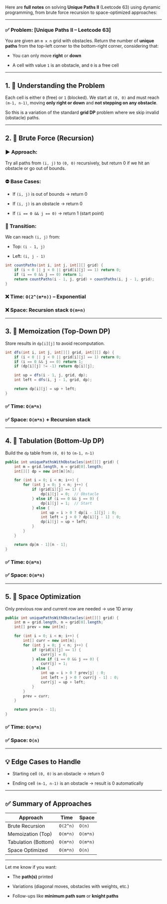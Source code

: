 Here are **full notes** on solving **Unique Paths II** (Leetcode 63) using dynamic programming, from brute force recursion to space-optimized approaches:

---

### ✅ Problem: [Unique Paths II – Leetcode 63]

You are given an `m x n` grid with obstacles. Return the number of **unique paths** from the top-left corner to the bottom-right corner, considering that:

- You can only move **right** or **down**
    
- A cell with value `1` is an obstacle, and `0` is a free cell
    

---

## 1. 🧠 **Understanding the Problem**

Each cell is either `0` (free) or `1` (blocked). We start at `(0, 0)` and must reach `(m-1, n-1)`, moving **only right or down** and **not stepping on any obstacle**.

So this is a variation of the standard **grid DP** problem where we skip invalid (obstacle) paths.

---

## 2. 🔁 Brute Force (Recursion)

### ▶️ Approach:

Try all paths from `(i, j)` to `(0, 0)` recursively, but return 0 if we hit an obstacle or go out of bounds.

### ⛔ Base Cases:

- If `(i, j)` is out of bounds → return 0
    
- If `(i, j)` is an obstacle → return 0
    
- If `(i == 0 && j == 0)` → return 1 (start point)
    

### 🔁 Transition:

We can reach `(i, j)` from:

- Top: `(i - 1, j)`
    
- Left: `(i, j - 1)`
    

```java
int countPaths(int i, int j, int[][] grid) {
    if (i < 0 || j < 0 || grid[i][j] == 1) return 0;
    if (i == 0 && j == 0) return 1;
    return countPaths(i - 1, j, grid) + countPaths(i, j - 1, grid);
}
```

### ❌ Time: `O(2^(m*n))` – Exponential

### ❌ Space: Recursion stack `O(m+n)`

---

## 3. 🧠 Memoization (Top-Down DP)

Store results in `dp[i][j]` to avoid recomputation.

```java
int dfs(int i, int j, int[][] grid, int[][] dp) {
    if (i < 0 || j < 0 || grid[i][j] == 1) return 0;
    if (i == 0 && j == 0) return 1;
    if (dp[i][j] != -1) return dp[i][j];

    int up = dfs(i - 1, j, grid, dp);
    int left = dfs(i, j - 1, grid, dp);

    return dp[i][j] = up + left;
}
```

### ✅ Time: `O(m*n)`

### ✅ Space: `O(m*n)` + Recursion stack

---

## 4. 🔽 Tabulation (Bottom-Up DP)

Build the `dp` table from `(0, 0)` to `(m-1, n-1)`

```java
public int uniquePathsWithObstacles(int[][] grid) {
    int m = grid.length, n = grid[0].length;
    int[][] dp = new int[m][n];

    for (int i = 0; i < m; i++) {
        for (int j = 0; j < n; j++) {
            if (grid[i][j] == 1) {
                dp[i][j] = 0;  // Obstacle
            } else if (i == 0 && j == 0) {
                dp[i][j] = 1;  // Start
            } else {
                int up = i > 0 ? dp[i - 1][j] : 0;
                int left = j > 0 ? dp[i][j - 1] : 0;
                dp[i][j] = up + left;
            }
        }
    }

    return dp[m - 1][n - 1];
}
```

### ✅ Time: `O(m*n)`

### ✅ Space: `O(m*n)`

---

## 5. 💾 Space Optimization

Only previous row and current row are needed → use 1D array

```java
public int uniquePathsWithObstacles(int[][] grid) {
    int m = grid.length, n = grid[0].length;
    int[] prev = new int[n];

    for (int i = 0; i < m; i++) {
        int[] curr = new int[n];
        for (int j = 0; j < n; j++) {
            if (grid[i][j] == 1) {
                curr[j] = 0;
            } else if (i == 0 && j == 0) {
                curr[j] = 1;
            } else {
                int up = i > 0 ? prev[j] : 0;
                int left = j > 0 ? curr[j - 1] : 0;
                curr[j] = up + left;
            }
        }
        prev = curr;
    }

    return prev[n - 1];
}
```

### ✅ Time: `O(m*n)`

### ✅ Space: `O(n)`

---

## 💡 Edge Cases to Handle

- Starting cell `(0, 0)` is an obstacle → return 0
    
- Ending cell `(m-1, n-1)` is an obstacle → result is 0 automatically
    

---

## ✅ Summary of Approaches

|Approach|Time|Space|
|---|---|---|
|Brute Recursion|`O(2^n)`|`O(n)`|
|Memoization (Top)|`O(m*n)`|`O(m*n)`|
|Tabulation (Bottom)|`O(m*n)`|`O(m*n)`|
|Space Optimized|`O(m*n)`|`O(n)`|

---

Let me know if you want:

- The **path(s)** printed
    
- Variations (diagonal moves, obstacles with weights, etc.)
    
- Follow-ups like **minimum path sum** or **knight paths**